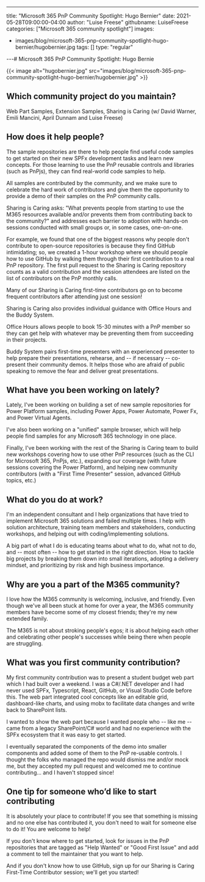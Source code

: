 ---
title: "Microsoft 365 PnP Community Spotlight: Hugo Bernier"
date: 2021-05-28T09:00:00-04:00
author: "Luise Freese"
githubname: LuiseFreese
categories: ["Microsoft 365 community spotlight"]
images:
- images/blog/microsoft-365-pnp-community-spotlight-hugo-bernier/hugobernier.jpg
tags: []
type: "regular"


---# Microsoft 365 PnP Community Spotlight: Hugo Bernie

{{< image alt="hugobernier.jpg" src="images/blog/microsoft-365-pnp-community-spotlight-hugo-bernier/hugobernier.jpg" >}}

## Which community project do you maintain? 

 Web Part Samples, Extension Samples, Sharing is Caring (w/ David Warner, Emili Mancini, April Dunnam and Luise Freese) 


## How does it help people?  

The sample repositories are there to help people find useful code samples to get started on their new SPFx development tasks and learn new concepts. For those learning to use the PnP reusable controls and libraries (such as PnPjs), they can find real-world code samples to help. 
 
All samples are contributed by the community, and we make sure to celebrate the hard work of contributors and give them the opportunity to provide a demo of their samples on the PnP community calls. 
 
Sharing is Caring asks: "What prevents people from starting to use the M365 resources available and/or prevents them from contributing back to the community?" and addresses each barrier to adoption with hands-on sessions conducted with small groups or, in some cases, one-on-one. 
 
For example, we found that one of the biggest reasons why people don't contribute to open-source repositories is because they find GitHub intimidating; so, we created a 1-hour workshop where we should people how to use GitHub by walking them through their first contribution to a real PnP repository. The first pull request to the Sharing is Caring repository counts as a valid contribution and the session attendees are listed on the list of contributors on the PnP monthly calls. 
 
Many of our Sharing is Caring first-time contributors go on to become frequent contributors after attending just one session! 
 
Sharing is Caring also provides individual guidance with Office Hours and the Buddy System. 
 
Office Hours allows people to book 15-30 minutes with a PnP member so they can get help with whatever may be preventing them from succeeding in their projects.  
 
Buddy System pairs first-time presenters with an experienced presenter to help prepare their presentations, rehearse, and -- if necessary -- co-present their community demos. It helps those who are afraid of public speaking to remove the fear and deliver great presentations. 

## What have you been working on lately? 

Lately, I've been working on building a set of new sample repositories for Power Platform samples, including Power Apps, Power Automate, Power Fx, and Power Virtual Agents. 
 
I've also been working on a "unified" sample browser, which will help people find samples for any Microsoft 365 technology in one place. 
 
Finally, I've been working with the rest of the Sharing is Caring team to build new workshops covering how to use other PnP resources (such as the CLI for Microsoft 365, PnPjs, etc.), expanding our coverage (with future sessions covering the Power Platform), and helping new community contributors (with a "First Time Presenter" session, advanced GitHub topics, etc.) 

## What do you do at work? 

I'm an independent consultant and I help organizations that have tried to implement Microsoft 365 solutions and failed multiple times. I help with solution architecture, training team members and stakeholders, conducting workshops, and helping out with coding/implementing solutions. 
 
A big part of what I do is educating teams about what to do, what not to do, and -- most often -- how to get started in the right direction. How to tackle big projects by breaking them down into small iterations, adopting a delivery mindset, and prioritizing by risk and high business importance. 

## Why are you a part of the M365 community? 

I love how the M365 community is welcoming, inclusive, and friendly. Even though we've all been stuck at home for over a year, the M365 community members have become some of my closest friends; they're my new extended family. 
 
The M365 is not about stroking people's egos; it is about helping each other and celebrating other people's successes while being there when people are struggling. 

## What was you first community contribution? 


My first community contribution was to present a student budget web part which I had built over a weekend. I was a C#/.NET developer and I had never used SPFx, Typescript, React, GitHub, or Visual Studio Code before this.  The web part integrated cool concepts like an editable grid, dashboard-like charts, and using mobx to facilitate data changes and write back to SharePoint lists. 
 
I wanted to show the web part because I wanted people who -- like me -- came from a legacy SharePoint/C# world and had no experience with the SPFx ecosystem that it was easy to get started. 
 
I eventually separated the components of the demo into smaller components and added some of them to the PnP re-usable controls. I thought the folks who managed the repo would dismiss me and/or mock me, but they accepted my pull request and welcomed me to continue contributing... and I haven't stopped since! 


## One tip for someone who’d like to start contributing 

It is absolutely your place to contribute! If you see that something is missing and no one else has contributed it, you don't need to wait for someone else to do it! You are welcome to help! 
 
If you don't know where to get started, look for issues in the PnP repositories that are tagged as "Help Wanted" or "Good First Issue" and add a comment to tell the maintainer that you want to help. 
 
And if you don't know how to use GitHub, sign up for our Sharing is Caring First-Time Contributor session; we'll get you started!
